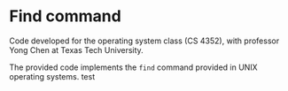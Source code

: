 # Find command

Code developed for the operating system class (CS 4352), with professor Yong Chen at Texas Tech University.

The provided code implements the ```find``` command provided in UNIX operating systems.
test
